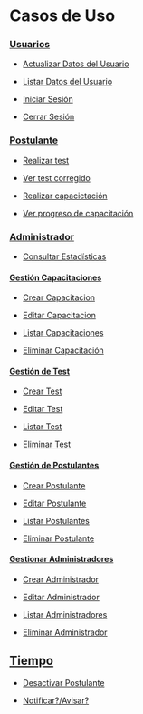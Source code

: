 # Casos de Uso

### [Usuarios](/casos_de_uso/casos_de_uso/usuarios)

  - [Actualizar Datos del Usuario]()

  - [Listar Datos del Usuario]()

  - [Iniciar Sesión]()

  - [Cerrar Sesión]()

### [Postulante]()

  - [Realizar test]()

  - [Ver test corregido]()

  - [Realizar capacictación]()

  - [Ver progreso de capacitación]()


### [Administrador]()

  - [Consultar Estadísticas]()

#### [Gestión Capacitaciones]()

  - [Crear Capacitacion]()

  - [Editar Capacitacion]()

  - [Listar Capacitaciones]()

  - [Eliminar Capacitación]()

#### [Gestión de Test]()

  - [Crear Test]()

  - [Editar Test]()

  - [Listar Test]()

  - [Eliminar Test]()

#### [Gestión de Postulantes]()

  - [Crear Postulante]()

  - [Editar Postulante]()

  - [Listar Postulantes]()

  - [Eliminar Postulante]()

#### [Gestionar Administradores]()

  - [Crear Administrador]()

  - [Editar Administrador]()

  - [Listar Administradores]()

  - [Eliminar Administrador]()

## [Tiempo]()

  - [Desactivar Postulante]()

  - [Notificar?/Avisar?]()
